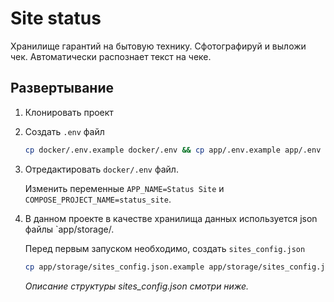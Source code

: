 # Site status

Хранилище гарантий на бытовую технику. Сфотографируй и выложи чек. Автоматически распознает текст на чеке.

## Развертывание

1. Клонировать проект


2. Создать `.env` файл
    ```bash
    cp docker/.env.example docker/.env && cp app/.env.example app/.env 
    ```
3. Отредактировать `docker/.env` файл. 

   Изменить переменные `APP_NAME=Status Site` и `COMPOSE_PROJECT_NAME=status_site`.  


5. В данном проекте в качестве хранилища данных используется json файлы `app/storage/. 

   Перед первым запуском необходимо, создать `sites_config.json`
    ```bash
    cp app/storage/sites_config.json.example app/storage/sites_config.json 
    ```
   _Описание структуры sites_config.json смотри ниже._  
   

